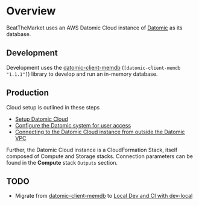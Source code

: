 # Overview 

BeatTheMarket uses an AWS Datomic Cloud instance of [Datomic](https://www.datomic.com) as its database.


## Development

Development uses the [datomic-client-memdb](https://clojars.org/datomic-client-memdb) (`[datomic-client-memdb "1.1.1"]`) library to develop and run an in-memory database.

## Production

Cloud setup is outlined in these steps

* [Setup Datomic Cloud](https://docs.datomic.com/cloud/getting-started/getting-started.html)
* [Configure the Datomic system for user access](https://docs.datomic.com/cloud/getting-started/configure-access.html)
* [Connecting to the Datomic Cloud instance from outside the Datomic VPC](https://docs.datomic.com/cloud/getting-started/get-connected.html)

Further, the Datomic Cloud instance is a CloudFormation Stack, itself composed of Compute and Storage stacks. Connection parameters can be found in the **Compute** stack `Outputs` section.


## TODO

* Migrate from [datomic-client-memdb](https://clojars.org/datomic-client-memdb) to [Local Dev and CI with dev-local](https://docs.datomic.com/cloud/dev-local.html)

